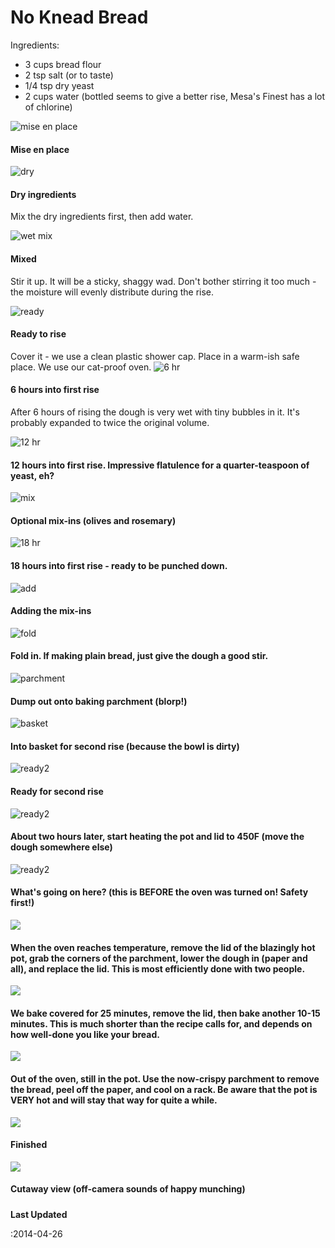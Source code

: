 # No Knead Bread


Ingredients:
* 3 cups bread flour
* 2 tsp salt (or to taste)
* 1/4 tsp dry yeast
* 2 cups water (bottled seems to give a better rise, Mesa's Finest has a lot of chlorine)


![mise en place](2014-04-25_11.25.37_sm.jpg)


#### Mise en place


![dry](2014-04-25_11.27.03_sm.jpg)


#### Dry ingredients



Mix the dry ingredients first, then add water.

![wet mix](2014-04-25_11.28.27_sm.jpg)


#### Mixed



Stir it up. It will be a sticky, shaggy wad. Don't bother stirring it too much - the moisture
will evenly distribute during the rise.

![ready](2014-04-25_11.29.23_sm.jpg)


#### Ready to rise



Cover it - we use a clean plastic shower cap. Place in a warm-ish safe place. We use our cat-proof oven.
![6 hr](2014-04-25_17.54.30_sm.jpg)


#### 6 hours into first rise



After 6 hours of rising the dough is very wet with tiny bubbles in it. It's
probably expanded to twice the original volume.

![12 hr](2014-04-25_23.56.08_sm.jpg)


#### 12 hours into first rise. Impressive flatulence for a quarter-teaspoon of yeast, eh?


![mix](2014-04-26_06.13.18_sm.jpg)


#### Optional mix-ins (olives and rosemary)


![18 hr](2014-04-26_06.13.37_sm.jpg)


#### 18 hours into first rise - ready to be punched down.


![add](2014-04-26_06.14.29_sm.jpg)


#### Adding the mix-ins


![fold](2014-04-26_06.15.26_sm.jpg)


#### Fold in. If making plain bread, just give the dough a good stir.


![parchment](2014-04-26_06.16.13_sm.jpg)


#### Dump out onto baking parchment (blorp!)


![basket](2014-04-26_06.16.48_sm.jpg)


#### Into basket for second rise (because the bowl is dirty)


![ready2](2014-04-26_06.17.30_sm.jpg)


#### Ready for second rise


![ready2](2014-04-26_08.11.28_sm.jpg)


#### About two hours later, start heating the pot and lid to 450F (move the dough somewhere else)


![ready2](2014-04-26_08.11.49_sm.jpg)


#### What's going on here? (this is BEFORE the oven was turned on! Safety first!)


![](2014-04-26_08.35.18_sm.jpg)


#### When the oven reaches temperature, remove the lid of the blazingly hot pot, grab the corners of the parchment, lower the dough in (paper and all), and replace the lid. This is most efficiently done with two people.


![](2014-04-26_09.02.10_sm.jpg)


#### We bake covered for 25 minutes, remove the lid, then bake another 10-15 minutes. This is much shorter than the recipe calls for, and depends on how well-done you like your bread.


![](2014-04-26_09.18.08_sm.jpg)


#### Out of the oven, still in the pot. Use the now-crispy parchment to remove the bread, peel off the paper, and cool on a rack. Be aware that the pot is VERY hot and will stay that way for quite a while.


![](2014-04-26_09.19.45_sm.jpg)


#### Finished


![](2014-04-26_10.36.21_sm.jpg)


#### Cutaway view (off-camera sounds of happy munching)


##### 
**Last Updated**


:2014-04-26



